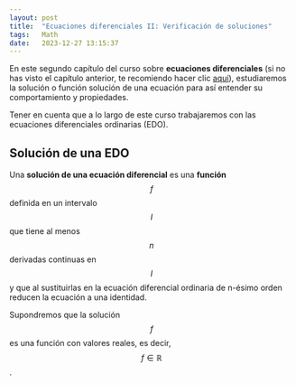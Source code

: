 ```yaml
---
layout: post
title:  "Ecuaciones diferenciales II: Verificación de soluciones"
tags:   Math
date:   2023-12-27 13:15:37
---
```


En este segundo capítulo del curso sobre **ecuaciones diferenciales** (si no has visto el capítulo anterior, te recomiendo hacer clic [aquí](https://elerizoinformatico.github.io/2023/12/26/ecuaciones-diferenciales-i/)), estudiaremos la solución o función solución de una ecuación para así entender su comportamiento y propiedades.

Tener en cuenta que a lo largo de este curso trabajaremos con las ecuaciones diferenciales ordinarias (EDO).

## Solución de una EDO

Una **solución de una ecuación diferencial** es una **función** $$f$$ definida en un intervalo $$I$$ que tiene al menos $$n$$ derivadas continuas en $$I$$ y que al sustituirlas en la ecuación diferencial ordinaria de n-ésimo orden reducen la ecuación a una identidad.

Supondremos que la solución $$f$$ es una función con valores reales, es decir, $$f \in \mathbb{R}$$.
